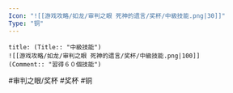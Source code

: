```yaml
---
Icon: "![[游戏攻略/如龙/审判之眼 死神的遗言/奖杯/中級技能.png|30]]"
Type: "铜"
---
```

```ad-common-bronze-trophy
title: (Title:: "中級技能")
![[游戏攻略/如龙/审判之眼 死神的遗言/奖杯/中級技能.png|100]]
(Comment:: "習得６０個技能")
```

#审判之眼/奖杯 #奖杯 #铜
